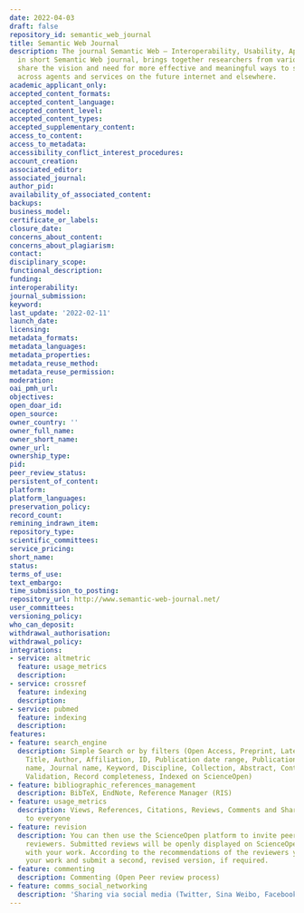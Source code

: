 ```yaml
---
date: 2022-04-03
draft: false
repository_id: semantic_web_journal
title: Semantic Web Journal
description: The journal Semantic Web – Interoperability, Usability, Applicability,
  in short Semantic Web journal, brings together researchers from various fields which
  share the vision and need for more effective and meaningful ways to share information
  across agents and services on the future internet and elsewhere.
academic_applicant_only:
accepted_content_formats:
accepted_content_language:
accepted_content_level:
accepted_content_types:
accepted_supplementary_content:
access_to_content:
access_to_metadata:
accessibility_conflict_interest_procedures:
account_creation:
associated_editor:
associated_journal:
author_pid:
availability_of_associated_content:
backups:
business_model:
certificate_or_labels:
closure_date:
concerns_about_content:
concerns_about_plagiarism:
contact:
disciplinary_scope:
functional_description:
funding:
interoperability:
journal_submission:
keyword:
last_update: '2022-02-11'
launch_date:
licensing:
metadata_formats:
metadata_languages:
metadata_properties:
metadata_reuse_method:
metadata_reuse_permission:
moderation:
oai_pmh_url:
objectives:
open_doar_id:
open_source:
owner_country: ''
owner_full_name:
owner_short_name:
owner_url:
ownership_type:
pid:
peer_review_status:
persistent_of_content:
platform:
platform_languages:
preservation_policy:
record_count:
remining_indrawn_item:
repository_type:
scientific_committees:
service_pricing:
short_name:
status:
terms_of_use:
text_embargo:
time_submission_to_posting:
repository_url: http://www.semantic-web-journal.net/
user_committees:
versioning_policy:
who_can_deposit:
withdrawal_authorisation:
withdrawal_policy:
integrations:
- service: altmetric
  feature: usage_metrics
  description:
- service: crossref
  feature: indexing
  description:
- service: pubmed
  feature: indexing
  description:
features:
- feature: search_engine
  description: Simple Search or by filters (Open Access, Preprint, Latest version,
    Title, Author, Affiliation, ID, Publication date range, Publication date, Publisher
    name, Journal name, Keyword, Discipline, Collection, Abstract, Content type, Source,
    Validation, Record completeness, Indexed on ScienceOpen)
- feature: bibliographic_references_management
  description: BibTeX, EndNote, Reference Manager (RIS)
- feature: usage_metrics
  description: Views, References, Citations, Reviews, Comments and Shares are visible
    to everyone
- feature: revision
  description: You can then use the ScienceOpen platform to invite peers as potential
    reviewers. Submitted reviews will be openly displayed on ScienceOpen together
    with your work. According to the recommendations of the reviewers you may modify
    your work and submit a second, revised version, if required.
- feature: commenting
  description: Commenting (Open Peer review process)
- feature: comms_social_networking
  description: 'Sharing via social media (Twitter, Sina Weibo, Facebook and mail)      https://blog.scienceopen.com/'
---
```



